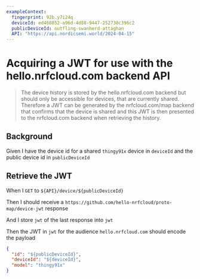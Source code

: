 ```yaml
---
exampleContext:
  fingerprint: 92b.y7i24q
  deviceId: ed468852-a96d-4d88-9447-252730c396c2
  publicDeviceId: outfling-swanherd-attaghan
  API: "https://api.nordicsemi.world/2024-04-15"
---
```


# Acquiring a JWT for use with the hello.nrfcloud.com backend API

> The device history is stored by the hello.nrfcloud.com backend but should only
> be accessible for devices, that are currently shared. Therefore a JWT can be
> generated by the nrfcloud.com/map backend that confirms that the device is
> shared and this JWT is then presented to the nrfcloud.com backend when
> retrieving the history.

## Background

Given I have the device id for a shared `thingy91x` device in `deviceId` and the
public device id in `publicDeviceId`

## Retrieve the JWT

When I `GET` to `${API}/device/${publicDeviceId}  `

Then I should receive a `https://github.com/hello-nrfcloud/proto-map/device-jwt`
response

And I store `jwt` of the last response into `jwt`

Then the JWT in `jwt` for the audience `hello.nrfcloud.com` should encode the
payload

```json
{
  "id": "${publicDeviceId}",
  "deviceId": "${deviceId}",
  "model": "thingy91x"
}
```
